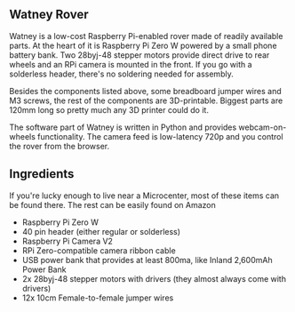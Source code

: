 Watney Rover
------------

Watney is a low-cost Raspberry Pi-enabled rover made of readily available parts. At the heart of it is
Raspberry Pi Zero W powered by a small phone battery bank. Two 28byj-48
stepper motors provide direct drive to rear wheels and an RPi camera is mounted in the front.
If you go with a solderless header, there's no soldering needed for assembly.


Besides the components listed above, some breadboard jumper wires and M3
screws, the rest of the components are 3D-printable. Biggest parts are 120mm long
so pretty much any 3D printer could do it.

The software part of Watney is written in Python and provides webcam-on-wheels
functionality. The camera feed is low-latency 720p and you control the rover from the browser.


Ingredients
------------

If you're lucky enough to live near a Microcenter, most of these items can be found there.
The rest can be easily found on Amazon

* Raspberry Pi Zero W
* 40 pin header (either regular or solderless)
* Raspberry Pi Camera V2
* RPi Zero-compatible camera ribbon cable
* USB power bank that provides at least 800ma, like Inland 2,600mAh Power Bank
* 2x 28byj-48 stepper motors with drivers (they almost always come with drivers)
* 12x 10cm Female-to-female jumper wires